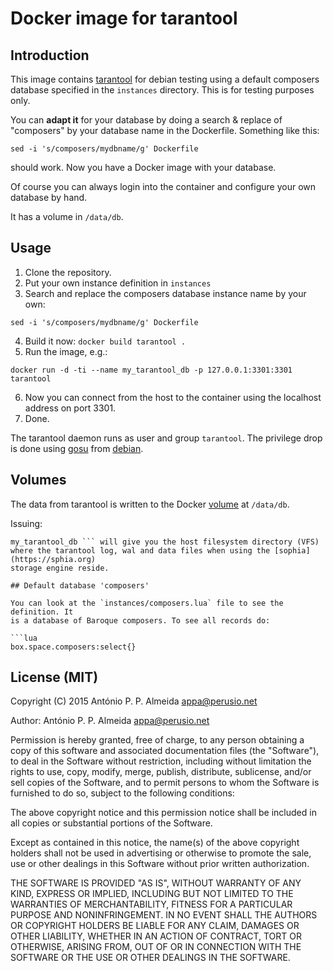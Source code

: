 # Docker image for tarantool

## Introduction

This image contains [tarantool](http://tarantool.org) for debian
testing using a default composers database specified in the
`instances` directory. This is for testing purposes only.

You can **adapt it** for your database by doing
a search & replace of "composers" by your database name in the
Dockerfile. Something like this:

```shell
sed -i 's/composers/mydbname/g' Dockerfile
```
should work. Now you have a Docker image with your database.

Of course you can always login into the container and configure your
own database by hand.

It has a volume in `/data/db`.

## Usage

 1. Clone the repository.
 2. Put your own instance definition in `instances`
 3. Search and replace the composers database instance name by your
    own: 
```shell
sed -i 's/composers/mydbname/g' Dockerfile
```
 4. Build it now: `docker build tarantool .`
 5. Run the image, e.g.:
```shell
docker run -d -ti --name my_tarantool_db -p 127.0.0.1:3301:3301 tarantool
```
 6. Now you can connect from the host to the container using the
    localhost address on port 3301.
 7. Done.

The tarantool daemon runs as user and group `tarantool`. The privilege
drop is done using [gosu](https://github.com/tianon/gosu) from
[debian](https://packages.debian.org/search?keywords=gosu).

## Volumes

The data from tarantool is written to the Docker
[volume](http://docs.docker.com/userguide/dockervolumes/) at
`/data/db`.

Issuing:

```shell docker-inspect -f '{{ index .Volumes "/data/db" }}'
my_tarantool_db ``` will give you the host filesystem directory (VFS)
where the tarantool log, wal and data files when using the [sophia](https://sphia.org)
storage engine reside.

## Default database 'composers'

You can look at the `instances/composers.lua` file to see the definition. It
is a database of Baroque composers. To see all records do:

```lua
box.space.composers:select{}

```

## License (MIT)

Copyright (C) 2015 António P. P. Almeida <appa@perusio.net>

Author: António P. P. Almeida <appa@perusio.net>

Permission is hereby granted, free of charge, to any person obtaining a
copy of this software and associated documentation files (the "Software"),
to deal in the Software without restriction, including without limitation
the rights to use, copy, modify, merge, publish, distribute, sublicense,
and/or sell copies of the Software, and to permit persons to whom the
Software is furnished to do so, subject to the following conditions:

The above copyright notice and this permission notice shall be included in
all copies or substantial portions of the Software.

Except as contained in this notice, the name(s) of the above copyright
holders shall not be used in advertising or otherwise to promote the sale,
use or other dealings in this Software without prior written authorization.

THE SOFTWARE IS PROVIDED "AS IS", WITHOUT WARRANTY OF ANY KIND, EXPRESS OR
IMPLIED, INCLUDING BUT NOT LIMITED TO THE WARRANTIES OF MERCHANTABILITY,
FITNESS FOR A PARTICULAR PURPOSE AND NONINFRINGEMENT.  IN NO EVENT SHALL
THE AUTHORS OR COPYRIGHT HOLDERS BE LIABLE FOR ANY CLAIM, DAMAGES OR OTHER
LIABILITY, WHETHER IN AN ACTION OF CONTRACT, TORT OR OTHERWISE, ARISING
FROM, OUT OF OR IN CONNECTION WITH THE SOFTWARE OR THE USE OR OTHER
DEALINGS IN THE SOFTWARE.
